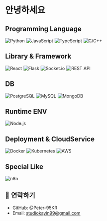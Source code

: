 # 안녕하세요

## Programming Language
<img src="https://img.shields.io/badge/-Python-3776AB?style=flat-square&logo=Python&logoColor=white" alt="Python" style="margin-right: 5px;" /><img src="https://img.shields.io/badge/-JavaScript-F7DF1E?style=flat-square&logo=javascript&logoColor=black" alt="JavaScript" style="margin-right: 5px;" /><img src="https://img.shields.io/badge/-TypeScript-3178C6?style=flat-square&logo=typescript&logoColor=white" alt="TypeScript" style="margin-right: 5px;" /><img src="https://img.shields.io/badge/-C/C++-00599C?style=flat-square&logo=c%2B%2B&logoColor=white" alt="C/C++" />

## Library & Framework
<img src="https://img.shields.io/badge/-React-61DAFB?style=flat-square&logo=react&logoColor=black" alt="React" style="margin-right: 5px;" /><img src="https://img.shields.io/badge/-Flask-000000?style=flat-square&logo=flask&logoColor=white" alt="Flask" style="margin-right: 5px;" /><img src="https://img.shields.io/badge/-Socket.io-010101?style=flat-square&logo=socket.io&logoColor=white" alt="Socket.io" style="margin-right: 5px;" /><img src="https://img.shields.io/badge/-REST_API-FF6C37?style=flat-square&logo=postman&logoColor=white" alt="REST API" />

## DB
<img src="https://img.shields.io/badge/-PostgreSQL-336791?style=flat-square&logo=postgresql&logoColor=white" alt="PostgreSQL" style="margin-right: 5px;" /><img src="https://img.shields.io/badge/-MySQL-4479A1?style=flat-square&logo=mysql&logoColor=white" alt="MySQL" style="margin-right: 5px;" /><img src="https://img.shields.io/badge/-MongoDB-47A248?style=flat-square&logo=mongodb&logoColor=white" alt="MongoDB" />

## Runtime ENV
<img src="https://img.shields.io/badge/-Node.js-339933?style=flat-square&logo=Node.js&logoColor=white" alt="Node.js" />

## Deployment & CloudService
<img src="https://img.shields.io/badge/-Docker-2496ED?style=flat-square&logo=docker&logoColor=white" alt="Docker" style="margin-right: 5px;" /><img src="https://img.shields.io/badge/-Kubernetes-326CE5?style=flat-square&logo=kubernetes&logoColor=white" alt="Kubernetes" style="margin-right: 5px;" /><img src="https://img.shields.io/badge/-AWS-232F3E?style=flat-square&logo=amazon-aws&logoColor=white" alt="AWS" />

## Special Like
<img src="https://img.shields.io/badge/-n8n-FF6C37?style=flat-square&logo=node-red&logoColor=white" alt="n8n" />

## 🤝 연락하기

- GitHub: @Peter-95KR
- Email: studiokayin99@gmail.com
